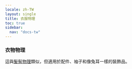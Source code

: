 ```yaml
---
locale: zh-TW
layout: single
title: 衣服物理
toc: true
sidebar:
  nav: "docs-tw"
---
```

### 衣物物理
這與[髮髻物理](xps_hair.md)類似，但適用於配件、袖子和像兔耳一樣的裝飾品。